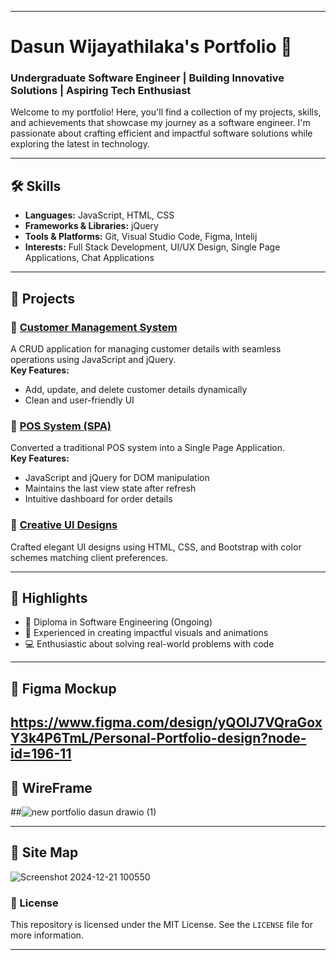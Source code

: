 

---

# Dasun Wijayathilaka's Portfolio 🚀  
### Undergraduate Software Engineer | Building Innovative Solutions | Aspiring Tech Enthusiast  

Welcome to my portfolio! Here, you'll find a collection of my projects, skills, and achievements that showcase my journey as a software engineer. I'm passionate about crafting efficient and impactful software solutions while exploring the latest in technology.

---

## 🛠️ Skills  

- **Languages:** JavaScript, HTML, CSS  
- **Frameworks & Libraries:**  jQuery  
- **Tools & Platforms:** Git, Visual Studio Code, Figma, Intelij  
- **Interests:** Full Stack Development, UI/UX Design, Single Page Applications, Chat Applications  

---

## 💼 Projects  

### 🔹 [Customer Management System](#)  
A CRUD application for managing customer details with seamless operations using JavaScript and jQuery.  
**Key Features:**  
- Add, update, and delete customer details dynamically  
- Clean and user-friendly UI  

### 🔹 [POS System (SPA)](#)  
Converted a traditional POS system into a Single Page Application.  
**Key Features:**  
- JavaScript and jQuery for DOM manipulation  
- Maintains the last view state after refresh  
- Intuitive dashboard for order details  

### 🔹 [Creative UI Designs](#)  
Crafted elegant UI designs using HTML, CSS, and Bootstrap with color schemes matching client preferences.  

---

## 🌟 Highlights  

- 📜 Diploma in Software Engineering (Ongoing)  
- 🎨 Experienced in creating impactful visuals and animations  
- 💻 Enthusiastic about solving real-world problems with code  

---
## 🌟 Figma Mockup
https://www.figma.com/design/yQOlJ7VQraGoxY3k4P6TmL/Personal-Portfolio-design?node-id=196-11
---
## 🌟 WireFrame
##![new portfolio dasun drawio (1)](https://github.com/user-attachments/assets/153019df-24b3-4200-a861-d10384cafaad)

---
## 🌟 Site Map
![Screenshot 2024-12-21 100550](https://github.com/user-attachments/assets/66754e69-3469-49a0-9d5d-9a68fee4585c)


### 📜 License  

This repository is licensed under the MIT License. See the `LICENSE` file for more information.  

---

